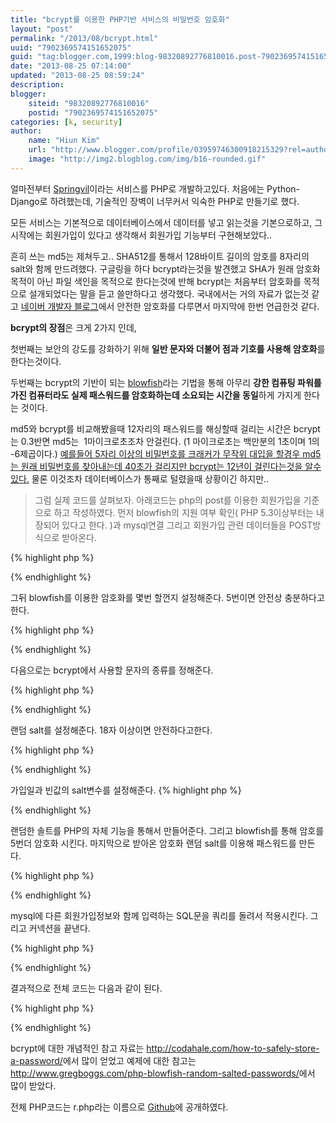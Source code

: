 ```yaml
---
title: "bcrypt를 이용한 PHP기반 서비스의 비밀번호 암호화"
layout: "post"
permalink: "/2013/08/bcrypt.html"
uuid: "7902369574151652075"
guid: "tag:blogger.com,1999:blog-98320892776810016.post-7902369574151652075"
date: "2013-08-25 07:14:00"
updated: "2013-08-25 08:59:24"
description: 
blogger:
    siteid: "98320892776810016"
    postid: "7902369574151652075"
categories: [k, security]
author: 
    name: "Hiun Kim"
    url: "http://www.blogger.com/profile/03959746300918215329?rel=author"
    image: "http://img2.blogblog.com/img/b16-rounded.gif"
---
```


얼마전부터 <a href="https://www.springvil.com/" target="_blank">Springvil</a>이라는 서비스를 PHP로 개발하고있다. 처음에는 Python-Django로 하려했는데, 기술적인 장벽이 너무커서 익숙한 PHP로 만들기로 했다.

모든 서비스는 기본적으로 데이터베이스에서 데이터를 넣고 읽는것을 기본으로하고, 그 시작에는 회원가입이 있다고 생각해서 회원가입 기능부터 구현해보았다..

흔히 쓰는 md5는 제쳐두고.. SHA512를 통해서 128바이트 길이의 암호를 8자리의 salt와 함께 만드려했다. 구글링을 하다 bcrypt라는것을 발견했고 SHA가 원래 암호화 목적이 아닌 파일 색인을 목적으로 한다는것에 반해 bcrypt는 처음부터 암호화를 목적으로 설개되었다는 말을 듣고 쓸만하다고 생각했다. 국내에서는 거의 자료가 없는것 같고 <a href="http://helloworld.naver.com/helloworld/318732" target="_blank">네이버 개발자 블로그</a>에서 안전한 암호화를 다루면서 마지막에 한번 언급한것 같다.

<b>bcrypt의 장점</b>은 크게 2가지 인데,

첫번째는 보안의 강도를 강화하기 위해 <b>일반 문자와 더불어 점과 기호를 사용해 암호화</b>를 한다는것이다.

두번째는 bcrypt의 기반이 되는 <a href="http://en.wikipedia.org/wiki/Blowfish_(cipher)" target="_blank">blowfish</a>라는 기법을 통해 아무리 <b>강한 컴퓨팅 파워를 가진 컴퓨터라도 실제 패스워드를 암호화하는데 소요되는 시간을 동일</b>하게 가지게 한다는 것이다.

md5와 bcrypt를 비교해봤을때 12자리의 패스워드를 해싱할때 걸리는 시간은 bcrypt는 0.3반면 md5는 &nbsp;1마이크로초조차 안걸린다. (1 마이크로초는 백만분의 1초이며 1의 -6제곱이다.) <a href="http://codahale.com/how-to-safely-store-a-password/" target="_blank">예를들어 5자리 이상의 비밀번호를 크래커가 무작위 대입을 할경우 md5는 원래 비밀번호를 찾아내는데 40초가 걸리지만 bcrypt는 12년이 걸린다는것을 알수있다.</a> 물론 이것조차 데이터베이스가 통째로 털렸을때 상황이긴 하지만..

>그럼 실제 코드를 살펴보자. 아래코드는 php의 post를 이용한 회원가입을 기준으로 하고 작성하였다. 먼저 blowfish의 지원 여부 확인( PHP 5.3이상부터는 내장되어 있다고 한다. )과 mysql연결 그리고 회원가입 관련 데이터들을 POST방식으로 받아온다.

{% highlight php %}
<?php //...

CRYPT_BLOWFISH or die ('No Blowfish found.');

//connect to the mysql.
$conn = mysql_connect("localhost", "root", "password")
  or die('Not connected : ' . mysql_error());

mysql_select_db('springvil', $conn)
    or die ('Not selected : ' . mysql_error());

//receive registration information.
$email = mysql_real_escape_string($_POST["email"]);
$firstname = mysql_real_escape_string($_POST["firstname"]);
$lastname = mysql_real_escape_string($_POST["lastname"]);
$birthday_month = mysql_real_escape_string($_POST["birthday_month"]);
$birthday_day = mysql_real_escape_string($_POST["birthday_day"]);
$birthday_year = mysql_real_escape_string($_POST["birthday_year"]);
$gender = mysql_real_escape_string($_POST["gender"]);
$passwd = mysql_real_escape_string($_POST["password"]);

//...?>
{% endhighlight %}

그뒤 blowfish를 이용한 암호화를 몇번 할껀지 설정해준다. 5번이면 안전상 충분하다고 한다.

{% highlight php %}
<?php//...

//This string tells crypt to use blowfish for 5 rounds.
$blowfish_pre = '$2a$05$';
$blowfish_end = '$';

//...?>
{% endhighlight %}

다음으로는 bcrypt에서 사용할 문자의 종류를 정해준다. 

{% highlight php %}
<?php//...

// Blowfish accepts these characters for salts.
$allowed_chars =
'ABCDEFGHIJKLMNOPQRSTUVWXYZabcdefghijklmnopqrstuvwxyz0123456789./';
$chars_len = 63;

//...?>
{% endhighlight %}

랜덤 salt를 설정해준다. 18자 이상이면 안전하다고한다. 

{% highlight php %}
<?php//...

// 18 would be secure as well.
$salt_length = 21;

//...?>
{% endhighlight %}

가입일과 빈값의 salt변수를 설정해준다. 
{% highlight php %}
<?php//...

//set date and empty variable salt.
$mysql_date = date( 'Y-m-d' );
$salt = "";

//...?>
{% endhighlight %}

랜덤한 솔트를 PHP의 자체 기능을 통해서 만들어준다. 그리고 blowfish를 통해 암호를 5번더 암호화 시킨다. 마지막으로 받아온 암호화 랜덤 salt를 이용해 패스워드를 만든다.

{% highlight php %}
<?php//...

//create ramdon salt and round blowfish.
for($i=0; $i<$salt_length; $i++)
{
    $salt .= $allowed_chars[mt_rand(0,$chars_len)];
}
$bcrypt_salt = $blowfish_pre . $salt . $blowfish_end;

//encrypt password.
$password = crypt($passwd, $bcrypt_salt);

//...?>
{% endhighlight %}

mysql에 다른 회원가입정보와 함께 입력하는 SQL문을 쿼리를 돌려서 적용시킨다. 그리고 커넥션을 끝낸다.

{% highlight php %}
<?php//...

//insert data.
$query = 'INSERT INTO users (email, firstname, lastname, signup_date, birthday_month,
 birthday_day, birthday_year, gender, salt, password)'.
 "VALUES ('$email', '$firstname', '$lastname', '$mysql_date', '$birthday_month',
  '$birthday_day', '$birthday_year', '$gender', '$salt', '$password')";

//close mysql connection.      
mysql_query($query) or die( mysql_error() );

mysql_close($conn);

//...?>
{% endhighlight %}

결과적으로 전체 코드는 다음과 같이 된다.

{% highlight php %}
<?php
//
//r.php register.php
//

//bcrypt module check.
CRYPT_BLOWFISH or die ('No Blowfish found.');

//connect to the mysql.
$conn = mysql_connect("localhost", "root", "password")
  or die('Not connected : ' . mysql_error());

mysql_select_db('dbname', $conn)
    or die ('Not selected : ' . mysql_error());

//receive registration information.
$email = mysql_real_escape_string($_POST["email"]);
$firstname = mysql_real_escape_string($_POST["firstname"]);
$lastname = mysql_real_escape_string($_POST["lastname"]);
$birthday_month = mysql_real_escape_string($_POST["birthday_month"]);
$birthday_day = mysql_real_escape_string($_POST["birthday_day"]);
$birthday_year = mysql_real_escape_string($_POST["birthday_year"]);
$gender = mysql_real_escape_string($_POST["gender"]);
$passwd = mysql_real_escape_string($_POST["password"]);

//This string tells crypt to use blowfish for 5 rounds.
$blowfish_pre = '$2a$05$';
$blowfish_end = '$';

// Blowfish accepts these characters for salts.
$allowed_chars =
'ABCDEFGHIJKLMNOPQRSTUVWXYZabcdefghijklmnopqrstuvwxyz0123456789./';
$chars_len = 63;

// 18 would be secure as well.
$salt_length = 21;

//set date and empty variable salt.
$mysql_date = date( 'Y-m-d' );
$salt = "";

//create ramdon salt and round blowfish.
for($i=0; $i<$salt_length; $i++)
{
    $salt .= $allowed_chars[mt_rand(0,$chars_len)];
}
$bcrypt_salt = $blowfish_pre . $salt . $blowfish_end;

//encrypt password.
$password = crypt($passwd, $bcrypt_salt);

//insert data.
$query = 'INSERT INTO users (email, firstname, lastname, signup_date, birthday_month,
 birthday_day, birthday_year, gender, salt, password)'.
 "VALUES ('$email', '$firstname', '$lastname', '$mysql_date', '$birthday_month',
  '$birthday_day', '$birthday_year', '$gender', '$salt', '$password')";

//close mysql connection.      
mysql_query($query) or die( mysql_error() );

mysql_close($conn);
?>
{% endhighlight %}

bcrypt에 대한 개념적인 참고 자료는 <a href="http://codahale.com/how-to-safely-store-a-password/" target="_blank">http://codahale.com/how-to-safely-store-a-password/</a>에서 많이 얻었고 예제에 대한 참고는 <a href="http://www.gregboggs.com/php-blowfish-random-salted-passwords/" target="_blank">http://www.gregboggs.com/php-blowfish-random-salted-passwords/</a>에서 많이 받았다.

전체 PHP코드는 r.php라는 이름으로 <a href="https://github.com/openhiun/php/blob/master/r.php" target="_blank">Github</a>에 공개하였다.
